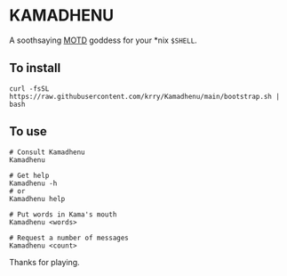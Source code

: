 # KAMADHENU

A soothsaying [MOTD](https://www.wikiwand.com/en/Motd_(Unix)) goddess for your *nix `$SHELL`.

## To install

``` shell
curl -fsSL https://raw.githubusercontent.com/krry/Kamadhenu/main/bootstrap.sh | bash
```

## To use

``` shell
# Consult Kamadhenu
Kamadhenu

# Get help
Kamadhenu -h
# or
Kamadhenu help

# Put words in Kama's mouth
Kamadhenu <words>

# Request a number of messages
Kamadhenu <count>
```

Thanks for playing.
